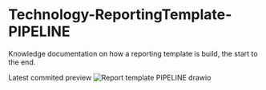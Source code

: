 # Technology-ReportingTemplate-PIPELINE
Knowledge documentation on how a reporting template is build, the start to the end.

Latest commited preview
![Report template PIPELINE drawio](https://user-images.githubusercontent.com/10050836/164109040-5dc3d644-d1cf-41bd-96bd-1bb888b02d5e.svg)

